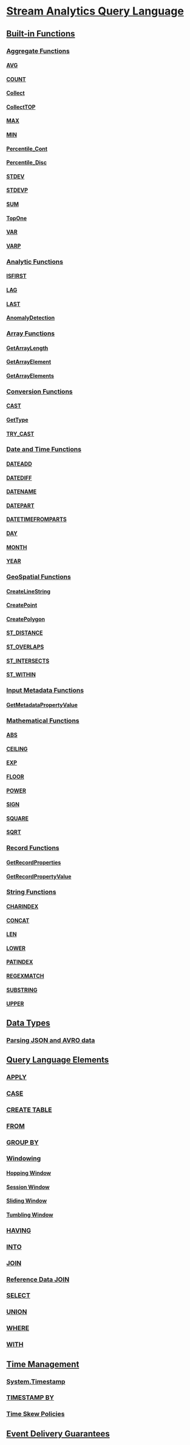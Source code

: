 # [Stream Analytics Query Language](stream-analytics-query-language-reference.md)
## [Built-in Functions](built-in-functions-azure-stream-analytics.md)
### [Aggregate Functions](aggregate-functions-azure-stream-analytics.md)
#### [AVG](avg-azure-stream-analytics.md)
#### [COUNT](count-azure-stream-analytics.md)
#### [Collect](collect-azure-stream-analytics.md)
#### [CollectTOP](collecttop-azure-stream-analytics.md)
#### [MAX](max-azure-stream-analytics.md)
#### [MIN](min-azure-stream-analytics.md)
#### [Percentile_Cont](percentile-cont-azure-stream-analytics.md)
#### [Percentile_Disc](percentile-disc-azure-stream-analytics.md)
#### [STDEV](stdev-azure-stream-analytics.md)
#### [STDEVP](stdevp-azure-stream-analytics.md)
#### [SUM](sum-azure-stream-analytics.md)
#### [TopOne](topone-azure-stream-analytics.md)
#### [VAR](var-azure-stream-analytics.md)
#### [VARP](varp-azure-stream-analytics.md)
### [Analytic Functions](analytic-functions-azure-stream-analytics.md)
#### [ISFIRST](isfirst-azure-stream-analytics.md)
#### [LAG](lag-azure-stream-analytics.md)
#### [LAST](last-azure-stream-analytics.md)
#### [AnomalyDetection](anomaly-detection-azure-stream-analytics.md)
### [Array Functions](array-functions-stream-analytics.md)
#### [GetArrayLength](getarraylength-azure-stream-analytics.md)
#### [GetArrayElement](getarrayelement-azure-stream-analytics.md)
#### [GetArrayElements](getarrayelements-azure-stream-analytics.md)
### [Conversion Functions](conversion-functions-azure-stream-analytics.md)
#### [CAST](cast-azure-stream-analytics.md)
#### [GetType](gettype-azure-stream-analytics.md)
#### [TRY_CAST](try-cast-azure-stream-analytics.md)
### [Date and Time Functions](date-and-time-functions-azure-stream-analytics.md)
#### [DATEADD](dateadd-azure-stream-analytics.md)
#### [DATEDIFF](datediff-azure-stream-analytics.md)
#### [DATENAME](datename-azure-stream-analytics.md)
#### [DATEPART](datepart-azure-stream-analytics.md)
#### [DATETIMEFROMPARTS](datetimefromparts-azure-stream-analytics.md)
#### [DAY](day-azure-stream-analytics.md)
#### [MONTH](month-azure-stream-analytics.md)
#### [YEAR](year-azure-stream-analytics.md)
### [GeoSpatial Functions](geospatial-functions.md)
#### [CreateLineString](createlinestring.md)
#### [CreatePoint](createpoint.md)
#### [CreatePolygon](createpolygon.md)
#### [ST_DISTANCE](st-distance.md)
#### [ST_OVERLAPS](st-overlaps.md)
#### [ST_INTERSECTS](st-intersects.md)
#### [ST_WITHIN](st-within.md)
### [Input Metadata Functions](input-metadata-functions.md)
#### [GetMetadataPropertyValue](getmetadatapropertyvalue.md)
### [Mathematical Functions](mathematical-functions-azure-stream-analytics.md)
#### [ABS](abs-azure-stream-analytics.md)
#### [CEILING](ceiling-azure-stream-analytics.md)
#### [EXP](exp-azure-stream-analytics.md)
#### [FLOOR](floor-azure-stream-analytics.md)
#### [POWER](power-azure-stream-analytics.md)
#### [SIGN](sign-azure-stream-analytics.md)
#### [SQUARE](square-azure-stream-analytics.md)
#### [SQRT](sqrt-azure-stream-analytics.md)
### [Record Functions](record-functions-azure-stream-analytics.md)
#### [GetRecordProperties](getrecordproperties-azure-stream-analytics.md)
#### [GetRecordPropertyValue](getrecordpropertyvalue-azure-stream-analytics.md)
### [String Functions](string-functions-azure-stream-analytics.md)
#### [CHARINDEX](charindex-azure-stream-analytics.md)
#### [CONCAT](concat-azure-stream-analytics.md)
#### [LEN](len-azure-stream-analytics.md)
#### [LOWER](lower-azure-stream-analytics.md)
#### [PATINDEX](patindex-azure-stream-analytics.md)
#### [REGEXMATCH](regexmatch-azure-stream-analytics.md)
#### [SUBSTRING](substring-azure-stream-analytics.md)
#### [UPPER](upper-azure-stream-analytics.md)
## [Data Types](data-types-azure-stream-analytics.md)
### [Parsing JSON and AVRO data](http://docs.microsoft.com/azure/stream-analytics/stream-analytics-parsing-json)
## [Query Language Elements](query-language-elements-azure-stream-analytics.md)
### [APPLY](apply-azure-stream-analytics.md)
### [CASE](case-azure-stream-analytics.md)
### [CREATE TABLE](create-table-stream-analytics.md)
### [FROM](from-azure-stream-analytics.md)
### [GROUP BY](group-by-azure-stream-analytics.md)
### [Windowing](windowing-azure-stream-analytics.md)
#### [Hopping Window](hopping-window-azure-stream-analytics.md)
#### [Session Window](session-window-azure-stream-analytics.md)
#### [Sliding Window](sliding-window-azure-stream-analytics.md)
#### [Tumbling Window](tumbling-window-azure-stream-analytics.md)
### [HAVING](having-azure-stream-analytics.md)
### [INTO](into-azure-stream-analytics.md)
### [JOIN](join-azure-stream-analytics.md)
### [Reference Data JOIN](reference-data-join-azure-stream-analytics.md)
### [SELECT](select-azure-stream-analytics.md)
### [UNION](union-azure-stream-analytics.md)
### [WHERE](where-azure-stream-analytics.md)
### [WITH](with-azure-stream-analytics.md)
## [Time Management](time-management-azure-stream-analytics.md)
### [System.Timestamp](system-timestamp-stream-analytics.md)
### [TIMESTAMP BY](timestamp-by-azure-stream-analytics.md)
### [Time Skew Policies](time-skew-policies-azure-stream-analytics.md)
## [Event Delivery Guarantees](event-delivery-guarantees-azure-stream-analytics.md)
